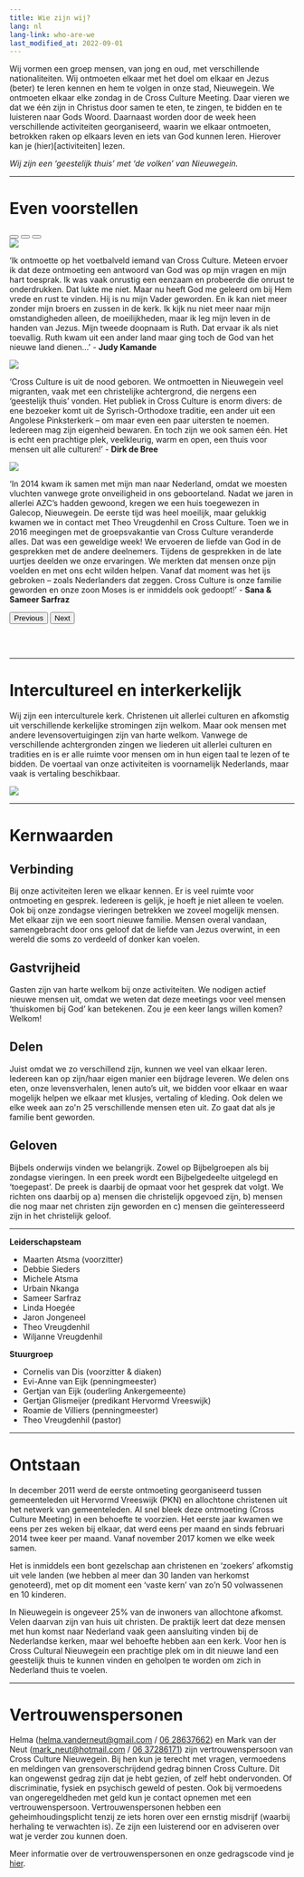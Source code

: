 ```yaml
---
title: Wie zijn wij?
lang: nl
lang-link: who-are-we
last_modified_at: 2022-09-01
---
```

Wij vormen een groep mensen, van jong en oud, met verschillende nationaliteiten. Wij ontmoeten elkaar met het doel om elkaar en Jezus (beter) te leren kennen en hem te volgen in onze stad, Nieuwegein. We ontmoeten elkaar elke zondag in de Cross Culture Meeting. Daar vieren we dat we één zijn in Christus door samen te eten, te zingen, te bidden en te luisteren naar Gods Woord. Daarnaast worden door de week heen verschillende activiteiten georganiseerd, waarin we elkaar ontmoeten, betrokken raken op elkaars leven en iets van God kunnen leren. Hierover kan je (hier)[activiteiten] lezen.

*Wij zijn een ‘geestelijk thuis’ met ‘de volken’ van Nieuwegein.*

------------------------------------------------------------------------------------------------------------------------

# Even voorstellen

<div id="carouselExampleIndicators" class="carousel slide" data-bs-ride="true">
  <div class="carousel-indicators">
    <button type="button" data-bs-target="#carouselExampleIndicators" data-bs-slide-to="0" class="active" aria-current="true" aria-label="Slide 1"></button>
    <button type="button" data-bs-target="#carouselExampleIndicators" data-bs-slide-to="1" aria-label="Slide 2"></button>
    <button type="button" data-bs-target="#carouselExampleIndicators" data-bs-slide-to="2" aria-label="Slide 3"></button>
  </div>
  <div class="carousel-inner">
    <div class="carousel-item active">
        <div class="container">
            <div class="row">
                <div class="col-12 col-sm-3"><img src="assets/img/judy.jpg" class="rounded"/></div>
                <div class="col-12 col-sm-9"><p>‘Ik ontmoette op het voetbalveld iemand van Cross Culture. Meteen ervoer ik dat deze ontmoeting een antwoord van God was op mijn vragen en mijn hart toesprak. Ik was vaak onrustig een eenzaam en probeerde die onrust te onderdrukken. Dat lukte me niet. Maar nu heeft God me geleerd om bij Hem vrede en rust te vinden. Hij is nu mijn Vader geworden. En ik kan niet meer zonder mijn broers en zussen in de kerk. Ik kijk nu niet meer naar mijn omstandigheden alleen, de moeilijkheden, maar ik leg mijn leven in de handen van Jezus. Mijn tweede doopnaam is Ruth. Dat ervaar ik als niet toevallig. Ruth kwam uit een ander land maar ging toch de God van het nieuwe land dienen...’ - <strong>Judy Kamande</strong></p></div>
            </div>
        </div>
    </div>
    <div class="carousel-item">
        <div class="container">
            <div class="row">
                <div class="col-12 col-sm-3"><img src="assets/img/dirk.jpg" class="rounded"/></div>
                <div class="col-12 col-sm-9"><p>‘Cross Culture is uit de nood geboren. We ontmoetten in Nieuwegein veel migranten, vaak met een christelijke achtergrond, die nergens een ‘geestelijk thuis’ vonden. Het publiek in Cross Culture is enorm divers: de ene bezoeker komt uit de Syrisch-Orthodoxe traditie, een ander uit een Angolese Pinksterkerk – om maar even een paar uitersten te noemen. Iedereen mag zijn eigenheid bewaren. En toch zijn we ook samen één. Het is echt een prachtige plek, veelkleurig, warm en open, een thuis voor mensen uit alle culturen!’ - <strong>Dirk de Bree</strong></p></div>
            </div>
        </div>
    </div>
    <div class="carousel-item">
        <div class="container">
            <div class="row">
                <div class="col-12 col-sm-3"><img src="assets/img/sana.jpg" class="rounded"/></div>
                <div class="col-12 col-sm-9"><p class="block">‘In 2014 kwam ik samen met mijn man naar Nederland, omdat we moesten vluchten vanwege grote onveiligheid in ons geboorteland. Nadat we jaren in allerlei AZC’s hadden gewoond, kregen we een huis toegewezen in Galecop, Nieuwegein. De eerste tijd was heel moeilijk, maar gelukkig kwamen we in contact met Theo Vreugdenhil en Cross Culture. Toen we in 2016 meegingen met de groepsvakantie van Cross Culture veranderde alles. Dat was een geweldige week! We ervoeren de liefde van God in de gesprekken met de andere deelnemers. Tijdens de gesprekken in de late uurtjes deelden we onze ervaringen. We merkten dat mensen onze pijn voelden en met ons echt wilden helpen. Vanaf dat moment was het ijs gebroken – zoals Nederlanders dat zeggen. Cross Culture is onze familie geworden en onze zoon Moses is er inmiddels ook gedoopt!’ - <strong>Sana & Sameer Sarfraz</strong></p></div>
            </div>
        </div>
    </div>
  </div>
  <button class="carousel-control-prev" type="button" data-bs-target="#carouselExampleIndicators" data-bs-slide="prev">
    <span class="carousel-control-prev-icon" aria-hidden="true"></span>
    <span class="visually-hidden">Previous</span>
  </button>
  <button class="carousel-control-next" type="button" data-bs-target="#carouselExampleIndicators" data-bs-slide="next">
    <span class="carousel-control-next-icon" aria-hidden="true"></span>
    <span class="visually-hidden">Next</span>
  </button>
</div>

<hr style="margin-top: 60px;" />

# Intercultureel en interkerkelijk
Wij zijn een interculturele kerk. Christenen uit allerlei culturen en afkomstig uit verschillende kerkelijke stromingen zijn welkom. Maar ook mensen met andere levensovertuigingen zijn van harte welkom. Vanwege de verschillende achtergronden zingen we liederen uit allerlei culturen en tradities en is er alle ruimte voor mensen om in hun eigen taal te lezen of te bidden. De voertaal van onze activiteiten is voornamelijk Nederlands, maar vaak is vertaling beschikbaar.

![](./assets/img/wie-zijn-wij.jpg)

------------------------------------------------------------------------------------------------------------------------

# Kernwaarden
## Verbinding
Bij onze activiteiten leren we elkaar kennen. 
Er is veel ruimte voor ontmoeting en gesprek. 
Iedereen is gelijk, je hoeft je niet alleen te voelen. 
Ook bij onze zondagse vieringen betrekken we zoveel mogelijk mensen. 
Met elkaar zijn we een soort nieuwe familie. 
Mensen overal vandaan, samengebracht door ons geloof dat de liefde van Jezus overwint, in een wereld die soms zo verdeeld of donker kan voelen.

## Gastvrijheid
Gasten zijn van harte welkom bij onze activiteiten. 
We nodigen actief nieuwe mensen uit, omdat we weten dat deze meetings voor veel mensen ‘thuiskomen bij God’ kan betekenen. 
Zou je een keer langs willen komen? 
Welkom!

## Delen
Juist omdat we zo verschillend zijn, kunnen we veel van elkaar leren. 
Iedereen kan op zijn/haar eigen manier een bijdrage leveren. 
We delen ons eten, onze levensverhalen, lenen auto’s uit, we bidden voor elkaar en waar mogelijk helpen we elkaar met klusjes, vertaling of kleding. 
Ook delen we elke week aan zo'n 25 verschillende mensen eten uit. 
Zo gaat dat als je familie bent geworden.

## Geloven
Bijbels onderwijs vinden we belangrijk. 
Zowel op Bijbelgroepen als bij zondagse vieringen. 
In een preek wordt een Bijbelgedeelte uitgelegd en ‘toegepast’. 
De preek is daarbij de opmaat voor het gesprek dat volgt. 
We richten ons daarbij op a) mensen die christelijk opgevoed zijn, b) mensen die nog maar net christen zijn geworden en c) mensen die geïnteresseerd zijn in het christelijk geloof.

------------------------------------------------------------------------------------------------------------------------

<div class="container" id="team">
  <div class="row">
    <div class="col-12 col-sm-6">
      <strong>Leiderschapsteam</strong>
      <ul>
        <li>Maarten Atsma (voorzitter)</li>
        <li>Debbie Sieders</li>
        <li>Michele Atsma</li>
        <li>Urbain Nkanga</li>
        <li>Sameer Sarfraz</li>
        <li>Linda Hoegée</li>
        <li>Jaron Jongeneel</li>
        <li>Theo Vreugdenhil</li>
        <li>Wiljanne Vreugdenhil</li>
      </ul>
    </div>
    <div class="col-12 col-sm-6">
      <strong>Stuurgroep</strong>
      <ul>
        <li>Cornelis van Dis (voorzitter & diaken)</li>
        <li>Evi-Anne van Eijk (penningmeester)</li>
        <li>Gertjan van Eijk (ouderling Ankergemeente)</li>
        <li>Gertjan Glismeijer (predikant Hervormd Vreeswijk)</li>
        <li>Roamie de Villiers (penningmeester)</li>
        <li>Theo Vreugdenhil (pastor)</li>
      </ul>
    </div>
  </div>
</div>

------------------------------------------------------------------------------------------------------------------------

<h1 id="ontstaan">Ontstaan</h1>
In december 2011 werd de eerste ontmoeting georganiseerd tussen gemeenteleden uit Hervormd Vreeswijk (PKN) en allochtone christenen uit het netwerk van gemeenteleden. 
Al snel bleek deze ontmoeting (Cross Culture Meeting) in een behoefte te voorzien. 
Het eerste jaar kwamen we eens per zes weken bij elkaar, dat werd eens per maand en sinds februari 2014 twee keer per maand. 
Vanaf november 2017 komen we elke week samen.

Het is inmiddels een bont gezelschap aan christenen en ‘zoekers’ afkomstig uit vele landen (we hebben al meer dan 30 landen van herkomst genoteerd), met op dit moment een ‘vaste kern’ van zo’n 50 volwassenen en 10 kinderen.

In Nieuwegein is ongeveer 25% van de inwoners van allochtone afkomst. 
Velen daarvan zijn van huis uit christen. 
De praktijk leert dat deze mensen met hun komst naar Nederland vaak geen aansluiting vinden bij de Nederlandse kerken, maar wel behoefte hebben aan een kerk. 
Voor hen is Cross Cultural Nieuwegein een prachtige plek om in dit nieuwe land een geestelijk thuis te kunnen vinden en geholpen te worden om zich in Nederland thuis te voelen.

------------------------------------------------------------------------------------------------------------------------

<h1 id="vertrouwenspersonen">Vertrouwenspersonen</h1>

Helma (<helma.vanderneut@gmail.com> / [06 28637662](tel:+31628637662)) en Mark van der Neut (<mark_neut@hotmail.com> / [06 37286171](tel+31637286171)) zijn vertrouwenspersoon van Cross Culture Nieuwegein. 
Bij hen kun je terecht met vragen, vermoedens en meldingen van grensoverschrijdend gedrag binnen Cross Culture. 
Dit kan ongewenst gedrag zijn dat je hebt gezien, of zelf hebt ondervonden. 
Of discriminatie, fysiek en psychisch geweld of pesten. 
Ook bij vermoedens van ongeregeldheden met geld kun je contact opnemen met een vertrouwenspersoon.
Vertrouwenspersonen hebben een geheimhoudingsplicht tenzij ze iets horen over een ernstig misdrijf (waarbij herhaling te verwachten is). 
Ze zijn een luisterend oor en adviseren over wat je verder zou kunnen doen.

Meer informatie over de vertrouwenspersonen en onze gedragscode vind je [hier](assets/doc/veiligheid.pdf).